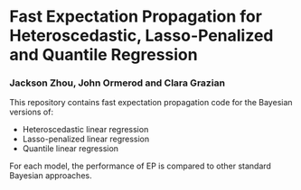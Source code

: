 
# Fast Expectation Propagation for Heteroscedastic, Lasso-Penalized and Quantile Regression
### Jackson Zhou, John Ormerod and Clara Grazian

This repository contains fast expectation propagation code for the Bayesian versions of:

- Heteroscedastic linear regression
- Lasso-penalized linear regression
- Quantile linear regression

For each model, the performance of EP is compared to other standard Bayesian approaches.
